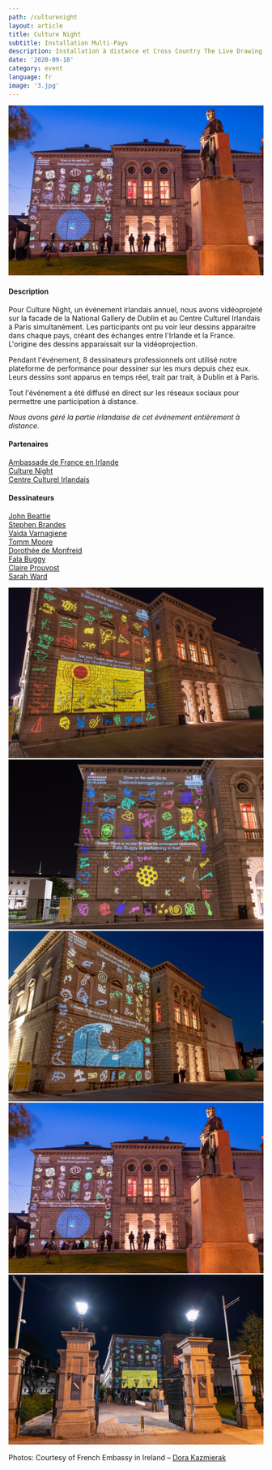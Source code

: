 ```yaml
---
path: /culturenight
layout: article
title: Culture Night
subtitle: Installation Multi-Pays
description: Installation à distance et Cross Country The Live Drawing Project pour Culture Night à Dublin et Paris
date: '2020-09-18'
category: event
language: fr
image: '3.jpg'
---
```


![Facade Videoprojection in Dublin](5.jpg)

#### Description

Pour Culture Night, un événement irlandais annuel, nous avons vidéoprojeté sur la facade de la National Gallery de Dublin et au Centre Culturel Irlandais à Paris simultanément. Les participants ont pu voir leur dessins apparaitre dans chaque pays, créant des échanges entre l'Irlande et la France. L'origine des dessins apparaissait sur la vidéoprojection.

Pendant l'événement, 8 dessinateurs professionnels ont utilisé notre plateforme de performance pour dessiner sur les murs depuis chez eux. Leurs dessins sont apparus en temps réel, trait par trait, à Dublin et à Paris.

Tout l'événement a été diffusé en direct sur les réseaux sociaux pour permettre une participation à distance.

_Nous avons géré la partie irlandaise de cet événement entièrement à distance._

#### Partenaires

[Ambassade de France en Irlande](https://ie.ambafrance.org/)  
[Culture Night](https://culturenight.ie/)  
[Centre Culturel Irlandais](https://www.centreculturelirlandais.com/)

#### Dessinateurs

[John Beattie](https://www.johnbeattie.ie/)  
[Stephen Brandes](http://www.stephenbrandes.com/)  
[Vaida Varnagiene](https://vaidavarnagiene.weebly.com/)  
[Tomm Moore](https://www.cartoonsaloon.ie/)  
[Dorothée de Monfreid](https://www.dorotheedemonfreid.fr/)  
[Fala Buggy](https://falabuggy.com/)  
[Claire Prouvost](https://claireprouvost.com/)  
[Sarah Ward](http://www.gingerbred.co.uk/)

<photo-grid>
<img src="1.jpg"/>
<img src="2.jpg"/>
<img src="3.jpg"/>
<img src="5.jpg"/>
<img src="4.jpg"/>
</photo-grid>

Photos: Courtesy of French Embassy in Ireland – [Dora Kazmierak](https://www.dorakazmierak.com/)

